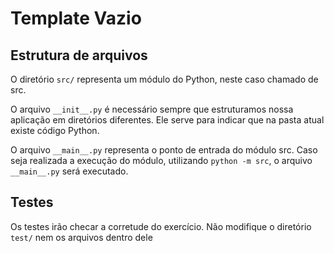 # Template Vazio

## Estrutura de arquivos

O diretório `src/` representa um módulo do Python, neste caso chamado de src.

O arquivo `__init__.py` é necessário sempre que estruturamos nossa aplicação em diretórios diferentes. Ele serve para indicar que na pasta atual existe código Python.

O arquivo `__main__.py` representa o ponto de entrada do módulo src. Caso seja realizada a execução do módulo, utilizando `python -m src`, o arquivo `__main__.py` será executado.

## Testes

Os testes irão checar a corretude do exercício. Não modifique o diretório `test/` nem os arquivos dentro dele
